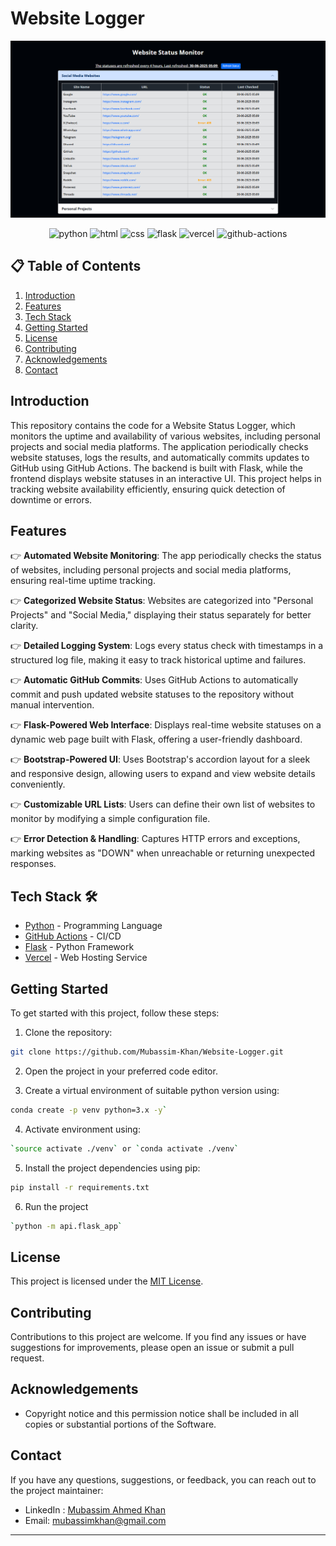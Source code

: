 # Website Logger

![Preview Image](https://github.com/Mubassim-Khan/Website-Status-Logger/blob/main/api/templates/assets/Preview.png)

<div align="center">
    <img src="https://img.shields.io/badge/Python-FFD43B?style=for-the-badge&logo=python&logoColor=blue" alt="python" />
    <img src="https://img.shields.io/badge/HTML5-E34F26?style=for-the-badge&logo=html5&logoColor=white" alt="html" />
    <img src="https://img.shields.io/badge/CSS3-1572B6?style=for-the-badge&logo=css3&logoColor=white" alt="css" />
    <img src="https://img.shields.io/badge/Flask-000000?style=for-the-badge&logo=flask&logoColor=white" alt="flask" />
    <img src="https://img.shields.io/badge/Vercel-000000?style=for-the-badge&logo=vercel&logoColor=white" alt="vercel" />
    <img src="https://img.shields.io/badge/Github%20Actions-282a2e?style=for-the-badge&logo=githubactions&logoColor=367cfe" alt="github-actions" />
</div>

## 📋 <a name="table">Table of Contents</a>

1. [Introduction](#introduction)
2. [Features](#features)
3. [Tech Stack](#tech-stack)
4. [Getting Started](#quick-start)
5. [License](#license)
6. [Contributing](#contributing)
7. [Acknowledgements](#acknowledgements)
8. [Contact](#contact)

## <a name="introduction">Introduction</a>

This repository contains the code for a Website Status Logger, which monitors the uptime and availability of various websites, including personal projects and social media platforms. The application periodically checks website statuses, logs the results, and automatically commits updates to GitHub using GitHub Actions. The backend is built with Flask, while the frontend displays website statuses in an interactive UI. This project helps in tracking website availability efficiently, ensuring quick detection of downtime or errors.

## <a name="features">Features</a>
👉 **Automated Website Monitoring**: The app periodically checks the status of websites, including personal projects and social media platforms, ensuring real-time uptime tracking.  

👉 **Categorized Website Status**: Websites are categorized into "Personal Projects" and "Social Media," displaying their status separately for better clarity.  

👉 **Detailed Logging System**: Logs every status check with timestamps in a structured log file, making it easy to track historical uptime and failures.  

👉 **Automatic GitHub Commits**: Uses GitHub Actions to automatically commit and push updated website statuses to the repository without manual intervention.  

👉 **Flask-Powered Web Interface**: Displays real-time website statuses on a dynamic web page built with Flask, offering a user-friendly dashboard.  

👉 **Bootstrap-Powered UI**: Uses Bootstrap's accordion layout for a sleek and responsive design, allowing users to expand and view website details conveniently.  

👉 **Customizable URL Lists**: Users can define their own list of websites to monitor by modifying a simple configuration file.  

👉 **Error Detection & Handling**: Captures HTTP errors and exceptions, marking websites as "DOWN" when unreachable or returning unexpected responses.  

## <a name="tech-stack">Tech Stack 🛠️</a>

- [Python](https://www.python.org/) - Programming Language
- [GitHub Actions](https://github.com/features/actions) - CI/CD
- [Flask](https://flask.palletsprojects.com/) - Python Framework
- [Vercel](https://vercel.com/) - Web Hosting Service

## <a name="#quick-start">Getting Started</a>

To get started with this project, follow these steps:

1. Clone the repository:

```bash
git clone https://github.com/Mubassim-Khan/Website-Logger.git
```

2. Open the project in your preferred code editor.

3. Create a virtual environment of suitable python version using:

```bash
conda create -p venv python=3.x -y`
```

4. Activate environment using:

```bash
`source activate ./venv` or `conda activate ./venv`
```

5. Install the project dependencies using pip:

```bash
pip install -r requirements.txt
```

6. Run the project

```bash
`python -m api.flask_app`
```
## <a name="license">License</a>

This project is licensed under the [MIT License](https://opensource.org/licenses/MIT).

## <a name="contributing">Contributing</a>

Contributions to this project are welcome. If you find any issues or have suggestions for improvements, please open an issue or submit a pull request.

## <a name="acknowledgements">Acknowledgements</a>

- Copyright notice and this permission notice shall be included in all copies or substantial portions of the Software.

## <a name="contact">Contact</a>

If you have any questions, suggestions, or feedback, you can reach out to the project maintainer:

- LinkedIn : [Mubassim Ahmed Khan](https://www.linkedin.com/in/mubassim)
- Email: [mubassimkhan@gmail.com](mailto:mubassimkhan@gmail.com)

---

<!----->
